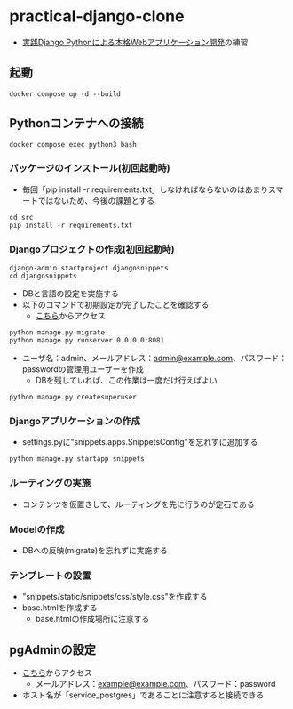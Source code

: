 # practical-django-clone
- [実践Django Pythonによる本格Webアプリケーション開発](https://github.com/c-bata/practical-django)の練習

## 起動

```
docker compose up -d --build
```

## Pythonコンテナへの接続

```
docker compose exec python3 bash
```

### パッケージのインストール(初回起動時)

- 毎回「pip install -r requirements.txt」しなければならないのはあまりスマートではないため、今後の課題とする

```
cd src
pip install -r requirements.txt
```

### Djangoプロジェクトの作成(初回起動時)

```
django-admin startproject djangosnippets
cd djangosnippets
```

- DBと言語の設定を実施する
- 以下のコマンドで初期設定が完了したことを確認する
  - [こちら](localhost:8081)からアクセス

```
python manage.py migrate
python manage.py runserver 0.0.0.0:8081
```

- ユーザ名：admin、メールアドレス：admin@example.com、パスワード：passwordの管理用ユーザーを作成
    - DBを残していれば、この作業は一度だけ行えばよい

```
python manage.py createsuperuser
```

### Djangoアプリケーションの作成

- settings.pyに"snippets.apps.SnippetsConfig"を忘れずに追加する

```
python manage.py startapp snippets
```

### ルーティングの実施

- コンテンツを仮置きして、ルーティングを先に行うのが定石である

### Modelの作成

- DBへの反映(migrate)を忘れずに実施する

### テンプレートの設置

- "snippets/static/snippets/css/style.css"を作成する
- base.htmlを作成する
  - base.htmlの作成場所に注意する

## pgAdminの設定

- [こちら](localhost:8080)からアクセス
    - メールアドレス：example@example.com、パスワード：password
- ホスト名が「service_postgres」であることに注意すると接続できる
